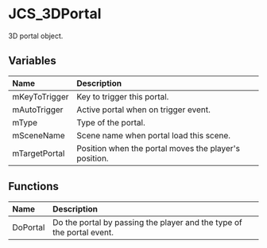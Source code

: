 # JCS_3DPortal

3D portal object.

## Variables

| Name          | Description                                           |
|:--------------|:------------------------------------------------------|
| mKeyToTrigger | Key to trigger this portal.                           |
| mAutoTrigger  | Active portal when on trigger event.                  |
| mType         | Type of the portal.                                   |
| mSceneName    | Scene name when portal load this scene.               |
| mTargetPortal | Position when the portal moves the player's position. |

## Functions

| Name     | Description                                                           |
|:---------|:----------------------------------------------------------------------|
| DoPortal | Do the portal by passing the player and the type of the portal event. |
